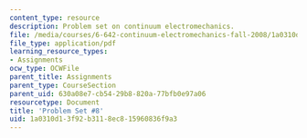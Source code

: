 ```yaml
---
content_type: resource
description: Problem set on continuum electromechanics.
file: /media/courses/6-642-continuum-electromechanics-fall-2008/1a0310d13f92b3118ec815960836f9a3_pset8.pdf
file_type: application/pdf
learning_resource_types:
- Assignments
ocw_type: OCWFile
parent_title: Assignments
parent_type: CourseSection
parent_uid: 630a08e7-cb54-29b8-820a-77bfb0e97a06
resourcetype: Document
title: 'Problem Set #8'
uid: 1a0310d1-3f92-b311-8ec8-15960836f9a3
---
```

